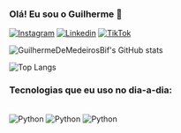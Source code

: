 ### Olá! Eu sou o Guilherme 👋

[![Instagram](https://img.shields.io/badge/Instagram-E4405F?style=for-the-badge&logo=instagram&logoColor=white)](https://www.instagram.com/guilhermebif_/)
[![Linkedin](https://img.shields.io/badge/LinkedIn-0077B5?style=for-the-badge&logo=linkedin&logoColor=white)](https://www.linkedin.com/in/guilherme-de-medeiros-bif-b3a0b2302/)
[![TikTok](https://img.shields.io/badge/TikTok-000000?style=for-the-badge&logo=tiktok&logoColor=white)](https://www.tiktok.com/@justdev.py?lang=pt-BR)

![GuilhermeDeMedeirosBif's GitHub stats](https://github-readme-stats.vercel.app/api?username=GuilhermeDeMedeirosBif&show_icons=true&theme=radical)

![Top Langs](https://github-readme-stats.vercel.app/api/top-langs/?username=anuraghazra&layout=compact)

### Tecnologias que eu uso no dia-a-dia:
<div style="display: inline_block"><br/>
        <img aling="center" alt="Python" src="https://img.shields.io/badge/Python-3776AB?style=for-the-badge&logo=python&logoColor=white">
        <img aling="center" alt="Python" src="    https://img.shields.io/badge/Django-092E20?style=for-the-badge&logo=django&logoColor=white">
        <img aling="center" alt="Python" src="https://img.shields.io/badge/MySQL-00000F?style=for-the-badge&logo=mysql&logoColor=white">
</div>
